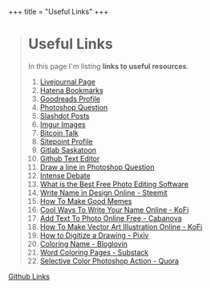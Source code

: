 +++
title = "Useful Links"
+++

># Useful Links
>In this page I'm listing **links to useful resources**.
>1. [Livejournal Page](https://mockofun.livejournal.com/)
>1. [Hatena Bookmarks](https://b.hatena.ne.jp/codingdude/bookmark)
>1. [Goodreads Profile](https://www.goodreads.com/user/show/132270579-psddude)
>1. [Photoshop Question](https://community.adobe.com/t5/photoshop/draw-a-straight-line-when-rotating-the-canvas/td-p/11919084)
>1. [Slashdot Posts](https://slashdot.org/~textures4photoshop)
>1. [Imgur Images](https://imgur.com/user/PhotoshopSupply/posts)
>1. [Bitcoin Talk](https://bitcointalk.org/index.php?action=profile;u=2885706)
>1. [Sitepoint Profile](https://www.sitepoint.com/premium/users/johnnyphp)
>1. [Gitlab Saskatoon](http://saskatoon.cs.rit.edu:10001/u/jn2020)
>1. [Github Text Editor](https://github.com/codingdudecom/text-editor-online)
>1. [Draw a line in Photoshop Question](https://feedback.photoshop.com/conversations/photoshop/draw-a-straight-line-when-rotating-the-canvas/606465ea414f1176ed90ba8f)
>1. [Intense Debate](https://www.intensedebate.com/people/jn2020)
>1. [What is the Best Free Photo Editing Software](https://www.tapatalk.com/groups/bigseobazar/what-is-the-best-free-photo-editing-software-t747.html)
>1. [Write Name in Design Online - Steemit](https://steemit.com/designonline/@articlebd/write-name-in-design-online)
>1. [How To Make Good Memes](https://steemit.com/meme/@mockofun/how-to-make-good-memes)
>1. [Cool Ways To Write Your Name Online - KoFi](https://ko-fi.com/post/Cool-Ways-to-Write-Your-Name-Online-E1E744IJ7)
>1. [Add Text To Photo Online Free - Cabanova](https://blog1.cabanova.com/add-text-to-photo-online-free.html)
>1. [How To Make Vector Art Illustration Online - KoFi](https://ko-fi.com/post/-How-To-Make-Vector-Art-Illustration-Online-S6S3447F2)
>1. [How to Digitize a Drawing - Pixiv](https://www.pixiv.net/en/artworks/74848248)
>1. [Coloring Name - Bloglovin](https://www.bloglovin.com/@love4design/coloring-name)
>1. [Word Coloring Pages - Substack](https://designeasy.substack.com/p/word-coloring-pages)
>1. [Selective Color Photoshop Action - Quora](https://graphicdesignfreebies.quora.com/FREE-Selective-Color-Photoshop-Action)

[Github Links](https://github.com/codingdudecom/freeitsolutions/blob/master/content/links.md)
